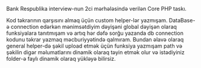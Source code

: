 Bank Respublika interview-nun 2ci mərhələsində verilən Core PHP taskı.

Kod təkrarının qarşısını almaq üçün custom helper-lər yazmışam.
DataBase-ə connection edərkən mənimsətdiyim dəyişəni global dəyişən olaraq funksiyalara tanıtmışam və artıq hər dəfə sorğu yazanda db connection kodunu təkrar yazmaq
məcburiyyətində qalmıram.
Bundan əlavə olaraq general helper-də şəkil upload etmək üçün funksiya yazmışam path və şəkilin digər məlumatlarını dinamik olaraq təyin etmək olur və istədiyiniz folder-ə faylı dinamik olaraq yükləyə bilirsiz.
